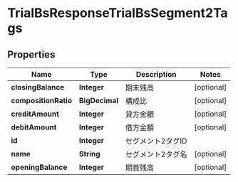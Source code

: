 

# TrialBsResponseTrialBsSegment2Tags


## Properties

| Name | Type | Description | Notes |
|------------ | ------------- | ------------- | -------------|
|**closingBalance** | **Integer** | 期末残高 |  [optional] |
|**compositionRatio** | **BigDecimal** | 構成比 |  [optional] |
|**creditAmount** | **Integer** | 貸方金額 |  [optional] |
|**debitAmount** | **Integer** | 借方金額 |  [optional] |
|**id** | **Integer** | セグメント2タグID |  |
|**name** | **String** | セグメント2タグ名 |  [optional] |
|**openingBalance** | **Integer** | 期首残高 |  [optional] |



